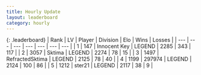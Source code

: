 ```yaml
---
title: Hourly Update
layout: leaderboard
category: hourly
---
```


{: .leaderboard}
| Rank | LV | Player | Division | Elo | Wins | Losses |
| --- | --- | --- | --- | --- | --- | --- |
| <span data-change="0">1</span> | 147 | <span title="ID: 773025">Innocent Key</span> | LEGEND | <span data-change="-35">2285</span> | <span data-change="5">343</span> | <span data-change="4">117</span> |
| <span data-change="0">2</span> | 3057 | <span title="ID: 353063">Sktima</span> | LEGEND | <span data-change="28">2274</span> | <span data-change="6">78</span> | <span data-change="1">15</span> |
| <span data-change="0">3</span> | 1497 | <span title="ID: 402846">RefractedSktima</span> | LEGEND | <span data-change="0">2125</span> | <span data-change="0">78</span> | <span data-change="0">40</span> |
| <span data-change="0">4</span> | 1199 | <span title="ID: 544038">297974</span> | LEGEND | <span data-change="0">2124</span> | <span data-change="0">100</span> | <span data-change="0">86</span> |
| <span data-change="0">5</span> | 1212 | <span title="ID: 652474">ster21</span> | LEGEND | <span data-change="0">2117</span> | <span data-change="0">38</span> | <span data-change="0">9</span> |